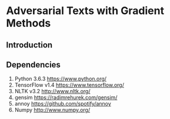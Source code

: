 Adversarial Texts with Gradient Methods
=======================================

## Introduction

## Dependencies

1. Python 3.6.3 https://www.python.org/
2. TensorFlow v1.4 https://www.tensorflow.org/
3. NLTK v3.2 http://www.nltk.org/
4. gensim https://radimrehurek.com/gensim/
5. annoy https://github.com/spotify/annoy
6. Numpy http://www.numpy.org/
